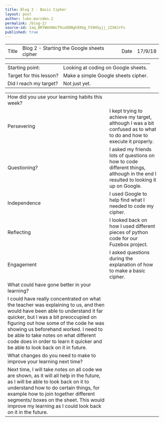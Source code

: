 ```yaml
---
title: Blog 2 - Basic Cipher
layout: post
author: luke.marsden.2
permalink: /blog-2/
source-id: 1aq_BRTWmX6WcT9ioDDNgh9XUg_F59HSyjj_1IX6JrFs
published: true
---
```

<table>
  <tr>
    <td>Title</td>
    <td>Blog 2 - Starting the Google sheets cipher</td>
    <td>Date</td>
    <td>17/9/18</td>
  </tr>
</table>


<table>
  <tr>
    <td>Starting point:</td>
    <td>Looking at coding on Google sheets.</td>
  </tr>
  <tr>
    <td>Target for this lesson?</td>
    <td>Make a simple Google sheets cipher.</td>
  </tr>
  <tr>
    <td>Did I reach my target? </td>
    <td>Not just yet.</td>
  </tr>
</table>


<table>
  <tr>
    <td>How did you use your learning habits this week?</td>
    <td></td>
  </tr>
  <tr>
    <td>Persevering</td>
    <td>I kept trying to achieve my target, although I was a bit confused as to what to do and how to execute it properly.</td>
  </tr>
  <tr>
    <td>Questioning?</td>
    <td>I asked my friends lots of questions on how to code different things, although in the end I resulted to looking it up on Google.</td>
  </tr>
  <tr>
    <td>Independence</td>
    <td>I used Google to help find what I needed to code my cipher.</td>
  </tr>
  <tr>
    <td>Reflecting</td>
    <td>I looked back on how I used different pieces of python code for our Fuzebox project.</td>
  </tr>
  <tr>
    <td>Engagement</td>
    <td>I asked questions during the explanation of how to make a basic cipher.</td>
  </tr>
  <tr>
    <td>What could have gone better in your learning?</td>
    <td></td>
  </tr>
  <tr>
    <td>I could have really concentrated on what the teacher was explaining to us, and then would have been able to understand it far quicker, but I was a bit preoccupied on figuring out how some of the code he was showing us beforehand worked. I need to be able to take notes on what different code does in order to learn it quicker and be able to look back on it in future.</td>
    <td></td>
  </tr>
  <tr>
    <td>What changes do you need to make to improve your learning next time?</td>
    <td></td>
  </tr>
  <tr>
    <td>Next time, I will take notes on all code we are shown, as it will all help in the future, as I will be able to look back on it to understand how to do certain things, for example how to join together different segments/ boxes on the sheet. This would improve my learning as I could look back on it in the future.</td>
    <td></td>
  </tr>
</table>


